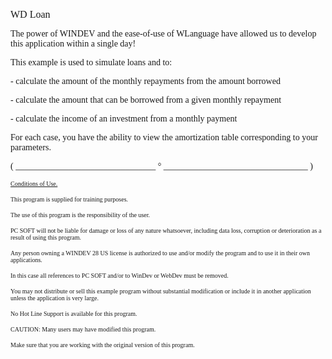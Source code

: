   
<span style="font-family:Arial sans-serif;font-size:16px;">WD Loan</span>

  
<span style="font-family:Arial sans-serif;font-size:14px;">The power of WINDEV and the ease-of-use of WLanguage have allowed us to develop this application within a single day!</span>

  
<span style="font-family:Arial sans-serif;font-size:14px;">This example is used to simulate loans and to:</span>

<span style="font-family:Arial sans-serif;font-size:14px;">- calculate the amount of the monthly repayments from the amount borrowed</span>

<span style="font-family:Arial sans-serif;font-size:14px;">- calculate the amount that can be borrowed from a given monthly repayment</span>

<span style="font-family:Arial sans-serif;font-size:14px;">- calculate the income of an investment from a monthly payment</span>

  
<span style="font-family:Arial sans-serif;font-size:14px;">For each case, you have the ability to view the amortization table corresponding to your parameters.</span>

  
  
<span style="font-family:Arial sans-serif;font-size:14px;">( \_\_\_\_\_\_\_\_\_\_\_\_\_\_\_\_\_\_\_\_\_\_\_\_\_\_\_\_\_\_\_\_ ° \_\_\_\_\_\_\_\_\_\_\_\_\_\_\_\_\_\_\_\_\_\_\_\_\_\_\_\_\_\_\_\_\_ )</span>

  
<span style="text-decoration:underline;font-family:Arial sans-serif;font-size:10px;">Conditions of Use.</span>

<span style="font-family:Arial sans-serif;font-size:10px;">This program is supplied for training purposes.</span>

<span style="font-family:Arial sans-serif;font-size:10px;">The use of this program is the responsibility of the user. </span>

<span style="font-family:Arial sans-serif;font-size:10px;">PC SOFT will not be liable for damage or loss of any nature whatsoever, including data loss, corruption or deterioration as a result of using this program.</span>

<span style="font-family:Arial sans-serif;font-size:10px;">Any person owning a WINDEV 28 US license is authorized to use and/or modify the program and to use it in their own applications. </span>

<span style="font-family:Arial sans-serif;font-size:10px;">In this case all references to PC SOFT and/or to WinDev or WebDev must be removed.</span>

<span style="font-family:Arial sans-serif;font-size:10px;">You may not distribute or sell this example program without substantial modification or include it in another application unless the application is very large.</span>

  
<span style="font-family:Arial sans-serif;font-size:10px;">No Hot Line Support is available for this program.</span>

  
<span style="font-family:Arial sans-serif;font-size:10px;">CAUTION: Many users may have modified this program. </span>

<span style="font-family:Arial sans-serif;font-size:10px;">Make sure that you are working with the original version of this program.</span>

  
  
  
  